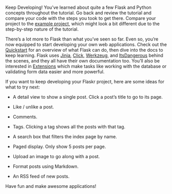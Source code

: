 Keep Developing!
You’ve learned about quite a few Flask and Python concepts throughout the tutorial. Go back and review the tutorial and compare your code with the steps you took to get there. Compare your project to the [example project](https://github.com/pallets/flask/tree/main/examples/tutorial), which might look a bit different due to the step-by-step nature of the tutorial.

There’s a lot more to Flask than what you’ve seen so far. Even so, you’re now equipped to start developing your own web applications. Check out the [Quickstart](https://flask.palletsprojects.com/en/2.3.x/quickstart/) for an overview of what Flask can do, then dive into the docs to keep learning. Flask uses [Jinja](https://palletsprojects.com/p/jinja/), [Click](https://palletsprojects.com/p/click/), [Werkzeug](https://palletsprojects.com/p/werkzeug/), and [ItsDangerous](https://palletsprojects.com/p/itsdangerous/) behind the scenes, and they all have their own documentation too. You’ll also be interested in [Extensions](https://flask.palletsprojects.com/en/2.3.x/extensions/) which make tasks like working with the database or validating form data easier and more powerful.

If you want to keep developing your Flaskr project, here are some ideas for what to try next:

- A detail view to show a single post. Click a post’s title to go to its page.

- Like / unlike a post.

- Comments.

- Tags. Clicking a tag shows all the posts with that tag.

- A search box that filters the index page by name.

- Paged display. Only show 5 posts per page.

- Upload an image to go along with a post.

- Format posts using Markdown.

- An RSS feed of new posts.

Have fun and make awesome applications!